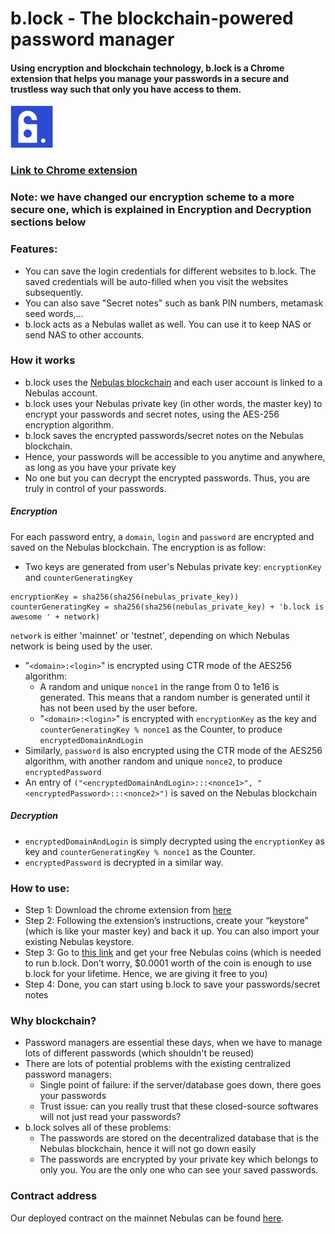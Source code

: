 # b.lock - The blockchain-powered password manager
#### Using encryption and blockchain technology, b.lock is a Chrome extension that helps you manage your passwords in a secure and trustless way such that only you have access to them.

![alt text](./images/block_logo-16px.png "B.Lock Password Manager")

### [Link to Chrome extension](https://chrome.google.com/webstore/detail/block-password-manager/hjbpkcanpblbdfeoogkbpkbjmacakmjn)

### Note: we have changed our encryption scheme to a more secure one, which is explained in Encryption and Decryption sections below

### Features:
- You can save the login credentials for different websites to b.lock. The saved credentials will be auto-filled when you visit the websites subsequently.
- You can also save "Secret notes" such as bank PIN numbers, metamask seed words,...
- b.lock acts as a Nebulas wallet as well. You can use it to keep NAS or send NAS to other accounts.

### How it works
* b.lock uses the [Nebulas blockchain](https://nebulas.io) and each user account is linked to a Nebulas account.
* b.lock uses your Nebulas private key (in other words, the master key) to encrypt your passwords and secret notes, using the AES-256 encryption algorithm.
* b.lock saves the encrypted passwords/secret notes on the Nebulas blockchain.
* Hence, your passwords will be accessible to you anytime and anywhere, as long as you have your private key
* No one but you can decrypt the encrypted passwords. Thus, you are truly in control of your passwords.

##### Encryption
For each password entry, a `domain`, `login` and `password` are encrypted and saved on the Nebulas blockchain. The encryption is as follow:
* Two keys are generated from user's Nebulas private key: `encryptionKey` and `counterGeneratingKey`
```
encryptionKey = sha256(sha256(nebulas_private_key))
counterGeneratingKey = sha256(sha256(nebulas_private_key) + 'b.lock is awesome ' + network)
```
`network` is either 'mainnet' or 'testnet', depending on which Nebulas network is being used by the user.
* "`<domain>:<login>`" is encrypted using CTR mode of the AES256 algorithm:
  * A random and unique `nonce1` in the range from 0 to 1e16 is generated. This means that a random number is generated until it has not been used by the user before.
  * "`<domain>:<login>`" is encrypted with `encryptionKey` as the key and `counterGeneratingKey % nonce1` as the Counter, to produce `encryptedDomainAndLogin`
* Similarly, `password` is also encrypted using the CTR mode of the AES256 algorithm, with another random and unique `nonce2`, to produce `encryptedPassword`
* An entry of `("<encryptedDomainAndLogin>:::<nonce1>", "<encryptedPassword>:::<nonce2>")` is saved on the Nebulas blockchain

##### Decryption
* `encryptedDomainAndLogin` is simply decrypted using the `encryptionKey` as key and `counterGeneratingKey % nonce1` as the Counter.
* `encryptedPassword` is decrypted in a similar way.


### How to use:
* Step 1: Download the chrome extension from [here](https://chrome.google.com/webstore/detail/block-password-manager/hjbpkcanpblbdfeoogkbpkbjmacakmjn)
* Step 2: Following the extension’s instructions, create your “keystore” (which is like your master key) and back it up. You can also import your existing Nebulas keystore.
* Step 3: Go to [this link](https://blockproject.io/faucet) and get your free Nebulas coins (which is needed to run b.lock. Don’t worry, $0.0001 worth of the coin is enough to use b.lock for your lifetime. Hence, we are giving it free to you)
* Step 4: Done, you can start using b.lock to save your passwords/secret notes

### Why blockchain?
* Password managers are essential these days, when we have to manage lots of different passwords (which shouldn't be reused)
* There are lots of potential problems with the existing centralized password managers:
  * Single point of failure: if the server/database goes down, there goes your passwords
  * Trust issue: can you really trust that these closed-source softwares will not just read your passwords?
* b.lock solves all of these problems:
  * The passwords are stored on the decentralized database that is the Nebulas blockchain, hence it will not go down easily
  * The passwords are encrypted by your private key which belongs to only you. You are the only one who can see your saved passwords.

### Contract address
Our deployed contract on the mainnet Nebulas can be found [here](https://explorer.nebulas.io/#/address/n1qmQeLTUU6fPJMs1uwTadQZfgwfUAKEUJw).
